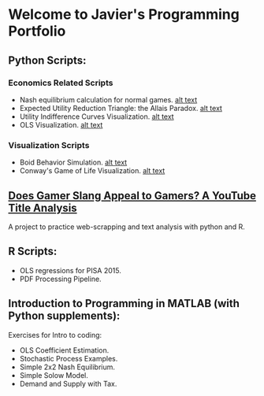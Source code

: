 # Welcome to Javier's Programming Portfolio

## Python Scripts:

### Economics Related Scripts

* Nash equilibrium calculation for normal games.
[alt text](https://github.com/jjgecon/Personal_coding_projects/tree/main/pics/nash.png "Nash")
* Expected Utility Reduction Triangle: the Allais Paradox.
[alt text](https://github.com/jjgecon/Personal_coding_projects/tree/main/pics/prob_triangle.png "Allais Paradox")
* Utility Indifference Curves Visualization.
[alt text](https://github.com/jjgecon/Personal_coding_projects/tree/main/pics/utility.png "Utility Curves")
* OLS Visualization.
[alt text](https://github.com/jjgecon/Personal_coding_projects/tree/main/pics/OLS.png "OLS")

### Visualization Scripts

* Boid Behavior Simulation.
[alt text](https://github.com/jjgecon/Personal_coding_projects/tree/main/pics/boids.png "Boids")
* Conway's Game of Life Visualization.
[alt text](https://github.com/jjgecon/Personal_coding_projects/tree/main/pics/game_of_life.png "Game of Life")

## [Does Gamer Slang Appeal to Gamers? A YouTube Title Analysis](https://github.com/jjgecon/Does-Gamer-Slang-Appeal-to-Gamers)

A project to practice web-scrapping and text analysis with python and R.

## R Scripts:

* OLS regressions for PISA 2015.
* PDF Processing Pipeline.

## Introduction to Programming in MATLAB (with Python supplements):

Exercises for Intro to coding:

* OLS Coefficient Estimation.
* Stochastic Process Examples.
* Simple 2x2 Nash Equilibrium.
* Simple Solow Model.
* Demand and Supply with Tax.
